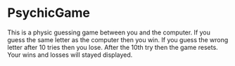 # PsychicGame

This is a physic guessing game between you and the computer. If you guess the same letter as the computer then you win. If you guess the wrong letter after 10 tries then you lose. After the 10th try then the game resets. Your wins and losses will stayed displayed.
